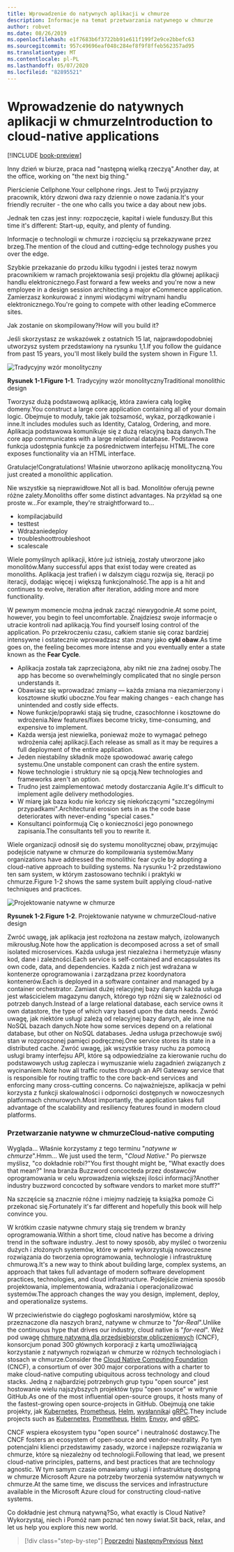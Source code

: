 ```yaml
---
title: Wprowadzenie do natywnych aplikacji w chmurze
description: Informacje na temat przetwarzania natywnego w chmurze
author: robvet
ms.date: 08/26/2019
ms.openlocfilehash: e1f7683b6f3722bb91e611f199f2e9ce2bbefc63
ms.sourcegitcommit: 957c49696eaf048c284ef8f9f8ffeb562357ad95
ms.translationtype: MT
ms.contentlocale: pl-PL
ms.lasthandoff: 05/07/2020
ms.locfileid: "82895521"
---
```

# <a name="introduction-to-cloud-native-applications"></a><span data-ttu-id="93738-103">Wprowadzenie do natywnych aplikacji w chmurze</span><span class="sxs-lookup"><span data-stu-id="93738-103">Introduction to cloud-native applications</span></span>

[!INCLUDE [book-preview](../../../includes/book-preview.md)]

<span data-ttu-id="93738-104">Inny dzień w biurze, praca nad "następną wielką rzeczyą".</span><span class="sxs-lookup"><span data-stu-id="93738-104">Another day, at the office, working on "the next big thing."</span></span>

<span data-ttu-id="93738-105">Pierścienie Cellphone.</span><span class="sxs-lookup"><span data-stu-id="93738-105">Your cellphone rings.</span></span> <span data-ttu-id="93738-106">Jest to Twój przyjazny pracownik, który dzwoni dwa razy dziennie o nowe zadania.</span><span class="sxs-lookup"><span data-stu-id="93738-106">It's your friendly recruiter - the one who calls you twice a day about new jobs.</span></span>

<span data-ttu-id="93738-107">Jednak ten czas jest inny: rozpoczęcie, kapitał i wiele funduszy.</span><span class="sxs-lookup"><span data-stu-id="93738-107">But this time it's different: Start-up, equity, and plenty of funding.</span></span>

<span data-ttu-id="93738-108">Informacje o technologii w chmurze i rozcięciu są przekazywane przez brzeg.</span><span class="sxs-lookup"><span data-stu-id="93738-108">The mention of the cloud and cutting-edge technology pushes you over the edge.</span></span>

<span data-ttu-id="93738-109">Szybkie przekazanie do przodu kilku tygodni i jesteś teraz nowym pracownikiem w ramach projektowania sesji projektu dla głównej aplikacji handlu elektronicznego.</span><span class="sxs-lookup"><span data-stu-id="93738-109">Fast forward a few weeks and you're now a new employee in a design session architecting a major eCommerce application.</span></span> <span data-ttu-id="93738-110">Zamierzasz konkurować z innymi wiodącymi witrynami handlu elektronicznego.</span><span class="sxs-lookup"><span data-stu-id="93738-110">You're going to compete with other leading eCommerce sites.</span></span>

<span data-ttu-id="93738-111">Jak zostanie on skompilowany?</span><span class="sxs-lookup"><span data-stu-id="93738-111">How will you build it?</span></span>

<span data-ttu-id="93738-112">Jeśli skorzystasz ze wskazówek z ostatnich 15 lat, najprawdopodobniej utworzysz system przedstawiony na rysunku 1,1.</span><span class="sxs-lookup"><span data-stu-id="93738-112">If you follow the guidance from past 15 years, you'll most likely build the system shown in Figure 1.1.</span></span>

![Tradycyjny wzór monolityczny](./media/monolithic-design.png)

<span data-ttu-id="93738-114">**Rysunek 1-1**.</span><span class="sxs-lookup"><span data-stu-id="93738-114">**Figure 1-1**.</span></span> <span data-ttu-id="93738-115">Tradycyjny wzór monolityczny</span><span class="sxs-lookup"><span data-stu-id="93738-115">Traditional monolithic design</span></span>

<span data-ttu-id="93738-116">Tworzysz dużą podstawową aplikację, która zawiera całą logikę domeny.</span><span class="sxs-lookup"><span data-stu-id="93738-116">You construct a large core application containing all of your domain logic.</span></span> <span data-ttu-id="93738-117">Obejmuje to moduły, takie jak tożsamość, wykaz, porządkowanie i inne.</span><span class="sxs-lookup"><span data-stu-id="93738-117">It includes modules such as Identity, Catalog, Ordering, and more.</span></span> <span data-ttu-id="93738-118">Aplikacja podstawowa komunikuje się z dużą relacyjną bazą danych.</span><span class="sxs-lookup"><span data-stu-id="93738-118">The core app communicates with a large relational database.</span></span> <span data-ttu-id="93738-119">Podstawowa funkcja udostępnia funkcje za pośrednictwem interfejsu HTML.</span><span class="sxs-lookup"><span data-stu-id="93738-119">The core exposes functionality via an HTML interface.</span></span>

<span data-ttu-id="93738-120">Gratulacje!</span><span class="sxs-lookup"><span data-stu-id="93738-120">Congratulations!</span></span>  <span data-ttu-id="93738-121">Właśnie utworzono aplikację monolityczną.</span><span class="sxs-lookup"><span data-stu-id="93738-121">You just created a monolithic application.</span></span>

<span data-ttu-id="93738-122">Nie wszystkie są nieprawidłowe.</span><span class="sxs-lookup"><span data-stu-id="93738-122">Not all is bad.</span></span> <span data-ttu-id="93738-123">Monolitów oferują pewne różne zalety.</span><span class="sxs-lookup"><span data-stu-id="93738-123">Monoliths offer some distinct advantages.</span></span> <span data-ttu-id="93738-124">Na przykład są one proste w...</span><span class="sxs-lookup"><span data-stu-id="93738-124">For example, they're straightforward to...</span></span>

- <span data-ttu-id="93738-125">kompilacja</span><span class="sxs-lookup"><span data-stu-id="93738-125">build</span></span>
- <span data-ttu-id="93738-126">test</span><span class="sxs-lookup"><span data-stu-id="93738-126">test</span></span>
- <span data-ttu-id="93738-127">Wdrażanie</span><span class="sxs-lookup"><span data-stu-id="93738-127">deploy</span></span>
- <span data-ttu-id="93738-128">troubleshoot</span><span class="sxs-lookup"><span data-stu-id="93738-128">troubleshoot</span></span>
- <span data-ttu-id="93738-129">scale</span><span class="sxs-lookup"><span data-stu-id="93738-129">scale</span></span>

<span data-ttu-id="93738-130">Wiele pomyślnych aplikacji, które już istnieją, zostały utworzone jako monolitów.</span><span class="sxs-lookup"><span data-stu-id="93738-130">Many successful apps that exist today were created as monoliths.</span></span> <span data-ttu-id="93738-131">Aplikacja jest trafień i w dalszym ciągu rozwija się, iteracji po iteracji, dodając więcej i większą funkcjonalność.</span><span class="sxs-lookup"><span data-stu-id="93738-131">The app is a hit and continues to evolve, iteration after iteration, adding more and more functionality.</span></span>

<span data-ttu-id="93738-132">W pewnym momencie można jednak zacząć niewygodnie.</span><span class="sxs-lookup"><span data-stu-id="93738-132">At some point, however, you begin to feel uncomfortable.</span></span> <span data-ttu-id="93738-133">Znajdziesz swoje informacje o utracie kontroli nad aplikacją.</span><span class="sxs-lookup"><span data-stu-id="93738-133">You find yourself losing control of the application.</span></span> <span data-ttu-id="93738-134">Po przekroczeniu czasu, całkiem stanie się coraz bardziej intensywne i ostatecznie wprowadzasz stan znany jako **cykl obaw**.</span><span class="sxs-lookup"><span data-stu-id="93738-134">As time goes on, the feeling becomes more intense and you eventually enter a state known as the **Fear Cycle**.</span></span>

- <span data-ttu-id="93738-135">Aplikacja została tak zaprzeciążona, aby nikt nie zna żadnej osoby.</span><span class="sxs-lookup"><span data-stu-id="93738-135">The app has become so overwhelmingly complicated that no single person understands it.</span></span>
- <span data-ttu-id="93738-136">Obawiasz się wprowadzać zmiany — każda zmiana ma niezamierzony i kosztowne skutki uboczne.</span><span class="sxs-lookup"><span data-stu-id="93738-136">You fear making changes - each change has unintended and costly side effects.</span></span>
- <span data-ttu-id="93738-137">Nowe funkcje/poprawki stają się trudne, czasochłonne i kosztowne do wdrożenia.</span><span class="sxs-lookup"><span data-stu-id="93738-137">New features/fixes become tricky, time-consuming, and expensive to implement.</span></span>
- <span data-ttu-id="93738-138">Każda wersja jest niewielka, ponieważ może to wymagać pełnego wdrożenia całej aplikacji.</span><span class="sxs-lookup"><span data-stu-id="93738-138">Each release as small as it may be requires a full deployment of the entire application.</span></span>
- <span data-ttu-id="93738-139">Jeden niestabilny składnik może spowodować awarię całego systemu.</span><span class="sxs-lookup"><span data-stu-id="93738-139">One unstable component can crash the entire system.</span></span>
- <span data-ttu-id="93738-140">Nowe technologie i struktury nie są opcją.</span><span class="sxs-lookup"><span data-stu-id="93738-140">New technologies and frameworks aren't an option.</span></span>
- <span data-ttu-id="93738-141">Trudno jest zaimplementować metody dostarczania Agile.</span><span class="sxs-lookup"><span data-stu-id="93738-141">It's difficult to implement agile delivery methodologies.</span></span>
- <span data-ttu-id="93738-142">W miarę jak baza kodu nie kończy się niekończącymi "szczególnymi przypadkami".</span><span class="sxs-lookup"><span data-stu-id="93738-142">Architectural erosion sets in as the code base deteriorates with never-ending "special cases."</span></span>
- <span data-ttu-id="93738-143">Konsultanci poinformują Cię o konieczności jego ponownego zapisania.</span><span class="sxs-lookup"><span data-stu-id="93738-143">The consultants tell you to rewrite it.</span></span>

<span data-ttu-id="93738-144">Wiele organizacji odnosił się do systemu monolitycznej obaw, przyjmując podejście natywne w chmurze do kompilowania systemów.</span><span class="sxs-lookup"><span data-stu-id="93738-144">Many organizations have addressed the monolithic fear cycle by adopting a cloud-native approach to building systems.</span></span> <span data-ttu-id="93738-145">Na rysunku 1-2 przedstawiono ten sam system, w którym zastosowano techniki i praktyki w chmurze.</span><span class="sxs-lookup"><span data-stu-id="93738-145">Figure 1-2 shows the same system built applying cloud-native techniques and practices.</span></span>

![Projektowanie natywne w chmurze](./media/cloud-native-design.png)

<span data-ttu-id="93738-147">**Rysunek 1-2**.</span><span class="sxs-lookup"><span data-stu-id="93738-147">**Figure 1-2**.</span></span> <span data-ttu-id="93738-148">Projektowanie natywne w chmurze</span><span class="sxs-lookup"><span data-stu-id="93738-148">Cloud-native design</span></span>

<span data-ttu-id="93738-149">Zwróć uwagę, jak aplikacja jest rozłożona na zestaw małych, izolowanych mikrousług.</span><span class="sxs-lookup"><span data-stu-id="93738-149">Note how the application is decomposed across a set of small isolated microservices.</span></span> <span data-ttu-id="93738-150">Każda usługa jest niezależna i hermetyzuje własny kod, dane i zależności.</span><span class="sxs-lookup"><span data-stu-id="93738-150">Each service is self-contained and encapsulates its own code, data, and dependencies.</span></span> <span data-ttu-id="93738-151">Każda z nich jest wdrażana w kontenerze oprogramowania i zarządzana przez koordynatora kontenerów.</span><span class="sxs-lookup"><span data-stu-id="93738-151">Each is deployed in a software container and managed by a container orchestrator.</span></span> <span data-ttu-id="93738-152">Zamiast dużej relacyjnej bazy danych każda usługa jest właścicielem magazynu danych, którego typ różni się w zależności od potrzeb danych.</span><span class="sxs-lookup"><span data-stu-id="93738-152">Instead of a large relational database, each service owns it own datastore, the type of which vary based upon the data needs.</span></span> <span data-ttu-id="93738-153">Zwróć uwagę, jak niektóre usługi zależą od relacyjnej bazy danych, ale inne na NoSQL bazach danych.</span><span class="sxs-lookup"><span data-stu-id="93738-153">Note how some services depend on a relational database, but other on NoSQL databases.</span></span> <span data-ttu-id="93738-154">Jedna usługa przechowuje swój stan w rozproszonej pamięci podręcznej.</span><span class="sxs-lookup"><span data-stu-id="93738-154">One service stores its state in a distributed cache.</span></span> <span data-ttu-id="93738-155">Zwróć uwagę, jak wszystkie trasy ruchu za pomocą usługi bramy interfejsu API, które są odpowiedzialne za kierowanie ruchu do podstawowych usług zaplecza i wymuszanie wielu zagadnień związanych z wycinaniem.</span><span class="sxs-lookup"><span data-stu-id="93738-155">Note how all traffic routes through an API Gateway service that is responsible for routing traffic to the core back-end services  and enforcing many cross-cutting concerns.</span></span> <span data-ttu-id="93738-156">Co najważniejsze, aplikacja w pełni korzysta z funkcji skalowalności i odporności dostępnych w nowoczesnych platformach chmurowych.</span><span class="sxs-lookup"><span data-stu-id="93738-156">Most importantly, the application takes full advantage of the scalability and resiliency features found in modern cloud platforms.</span></span>

### <a name="cloud-native-computing"></a><span data-ttu-id="93738-157">Przetwarzanie natywne w chmurze</span><span class="sxs-lookup"><span data-stu-id="93738-157">Cloud-native computing</span></span>

<span data-ttu-id="93738-158">Wygląda... Właśnie korzystamy z tego terminu "*natywne w chmurze*".</span><span class="sxs-lookup"><span data-stu-id="93738-158">Hmm... We just used the term, "*Cloud Native*."</span></span> <span data-ttu-id="93738-159">Po pierwsze myślisz, "co dokładnie robi?"</span><span class="sxs-lookup"><span data-stu-id="93738-159">You first thought might be, "What exactly does that mean?"</span></span> <span data-ttu-id="93738-160">Inna branża Buzzword concocteda przez dostawców oprogramowania w celu wprowadzenia większej ilości informacji?</span><span class="sxs-lookup"><span data-stu-id="93738-160">Another industry buzzword concocted by software vendors to market more stuff?"</span></span>

<span data-ttu-id="93738-161">Na szczęście są znacznie różne i miejmy nadzieję ta książka pomoże Ci przekonać się.</span><span class="sxs-lookup"><span data-stu-id="93738-161">Fortunately it's far different and hopefully this book will help convince you.</span></span>

<span data-ttu-id="93738-162">W krótkim czasie natywne chmury stają się trendem w branży oprogramowania.</span><span class="sxs-lookup"><span data-stu-id="93738-162">Within a short time, cloud native has become a driving trend in the software industry.</span></span> <span data-ttu-id="93738-163">Jest to nowy sposób, aby myśleć o tworzeniu dużych i złożonych systemów, które w pełni wykorzystują nowoczesne rozwiązania do tworzenia oprogramowania, technologie i infrastrukturę chmurową.</span><span class="sxs-lookup"><span data-stu-id="93738-163">It's a new way to think about building large, complex systems, an approach that takes full advantage of modern software development practices, technologies, and cloud infrastructure.</span></span> <span data-ttu-id="93738-164">Podejście zmienia sposób projektowania, implementowania, wdrażania i operacjonalizować systemów.</span><span class="sxs-lookup"><span data-stu-id="93738-164">The approach changes the way you design, implement, deploy, and operationalize systems.</span></span>

<span data-ttu-id="93738-165">W przeciwieństwie do ciągłego pogłoskami narosłymiów, które są przeznaczone dla naszych branż, natywne w chmurze to "*for-Real*".</span><span class="sxs-lookup"><span data-stu-id="93738-165">Unlike the continuous hype that drives our industry, cloud native is "*for-real*".</span></span> <span data-ttu-id="93738-166">Weź pod uwagę [chmurę natywną dla przedsiębiorstw obliczeniowych](https://www.cncf.io/) (CNCF), konsorcjum ponad 300 głównych korporacji z kartą umożliwiającą korzystanie z natywnych rozwiązań w chmurze w różnych technologiach i stosach w chmurze.</span><span class="sxs-lookup"><span data-stu-id="93738-166">Consider the [Cloud Native Computing Foundation](https://www.cncf.io/) (CNCF), a consortium of over 300 major corporations with a charter to make cloud-native computing ubiquitous across technology and cloud stacks.</span></span> <span data-ttu-id="93738-167">Jedną z najbardziej potrzebnych grup typu "open source" jest hostowanie wielu najszybszych projektów typu "open source" w witrynie GitHub.</span><span class="sxs-lookup"><span data-stu-id="93738-167">As one of the most influential open-source groups, it hosts many of the fastest-growing open source-projects in GitHub.</span></span> <span data-ttu-id="93738-168">Obejmują one takie projekty, jak [Kubernetes](https://kubernetes.io/), [Prometheus](https://prometheus.io/), [Helm](https://helm.sh/), [wysłannika](https://www.envoyproxy.io/)i [gRPC](https://grpc.io/).</span><span class="sxs-lookup"><span data-stu-id="93738-168">They include projects such as [Kubernetes](https://kubernetes.io/), [Prometheus](https://prometheus.io/), [Helm](https://helm.sh/), [Envoy](https://www.envoyproxy.io/), and [gRPC](https://grpc.io/).</span></span>

<span data-ttu-id="93738-169">CNCF wspiera ekosystem typu "open source" i neutralność dostawcy.</span><span class="sxs-lookup"><span data-stu-id="93738-169">The CNCF fosters an ecosystem of open-source and vendor-neutrality.</span></span> <span data-ttu-id="93738-170">Po tym potencjalni klienci przedstawimy zasady, wzorce i najlepsze rozwiązania w chmurze, które są niezależny od technologii.</span><span class="sxs-lookup"><span data-stu-id="93738-170">Following that lead, we present cloud-native principles, patterns, and best practices that are technology agnostic.</span></span> <span data-ttu-id="93738-171">W tym samym czasie omawiamy usługi i infrastrukturę dostępną w chmurze Microsoft Azure na potrzeby tworzenia systemów natywnych w chmurze.</span><span class="sxs-lookup"><span data-stu-id="93738-171">At the same time, we discuss the services and infrastructure available in the Microsoft Azure cloud for constructing cloud-native systems.</span></span>

<span data-ttu-id="93738-172">Co dokładnie jest chmurą natywną?</span><span class="sxs-lookup"><span data-stu-id="93738-172">So, what exactly is Cloud Native?</span></span> <span data-ttu-id="93738-173">Wykorzystaj, niech i Pomóż nam poznać ten nowy świat.</span><span class="sxs-lookup"><span data-stu-id="93738-173">Sit back, relax, and let us help you explore this new world.</span></span>

>[!div class="step-by-step"]
><span data-ttu-id="93738-174">[Poprzedni](index.md)
>[Następny](definition.md)</span><span class="sxs-lookup"><span data-stu-id="93738-174">[Previous](index.md)
[Next](definition.md)</span></span>
